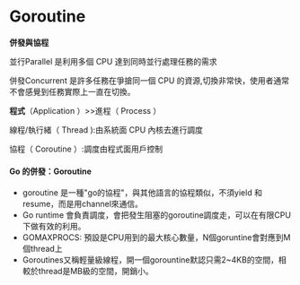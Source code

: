 # Goroutine

**併發與協程**

並行Parallel 是利用多個 CPU 達到同時並行處理任務的需求&#x20;

併發Concurrent 是許多任務在爭搶同一個 CPU 的資源,切換非常快，使用者通常不會感覺到任務實際上一直在切換。



**程式**（Application ）>>進程（ Process ）

線程/執行緒（ Thread ):由系統面 CPU 內核去進行調度&#x20;

協程（ Coroutine ）:調度由程式面用戶控制

#### Go 的併發：Goroutine

* goroutine 是一種"go的協程"，與其他語言的協程類似，不須yield 和 resume，而是用channel來通信。&#x20;
* Go runtime 會負責調度，會把發生阻塞的goroutine調度走，可以在有限CPU下做有效的利用。&#x20;
* GOMAXPROCS: 預設是CPU用到的最大核心數量，N個goruntine會對應到M個thread上
* Goroutines又稱輕量級線程，開一個gorountine默認只需2\~4KB的空間，相較於thread是MB級的空間，開銷小。&#x20;
